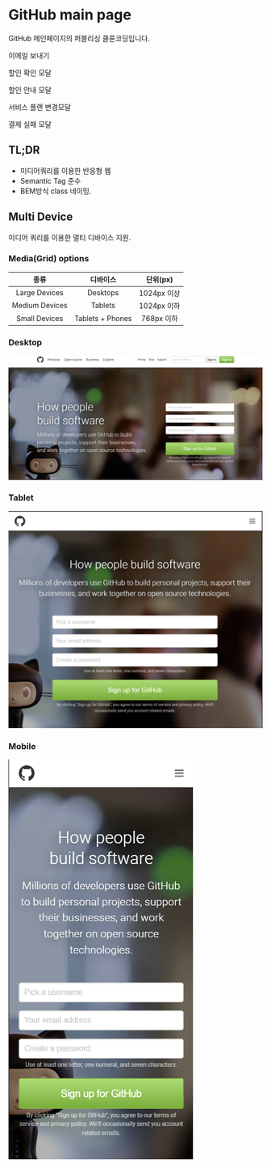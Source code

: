 # GitHub main page

GitHub 메인페이지의 퍼블리싱 클론코딩입니다.

이메일 보내기

할인 확인 모달

할인 안내 모달

서비스 플랜 변경모달

결제 실패 모달

## TL;DR

- 미디어쿼리를 이용한 반응형 웹
- Semantic Tag 준수
- BEM방식 class 네이밍.

## Multi Device

미디어 쿼리를 이용한 멀티 디바이스 지원.

### Media(Grid) options

|      종류      |     디바이스     |  단위(px)   |
| :------------: | :--------------: | :---------: |
| Large Devices  |     Desktops     | 1024px 이상 |
| Medium Devices |     Tablets      | 1024px 이하 |
| Small Devices  | Tablets + Phones | 768px 이하  |

### Desktop

![](./img/desktop.png)

### Tablet

![](./img/tablet.png)

### Mobile

![](./img/mobile.png)
